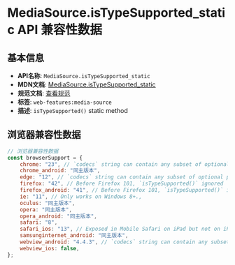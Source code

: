 # MediaSource.isTypeSupported_static API 兼容性数据

## 基本信息

- **API名称**: `MediaSource.isTypeSupported_static`
- **MDN文档**: [MediaSource.isTypeSupported_static](https://developer.mozilla.org/docs/Web/API/MediaSource/isTypeSupported_static)
- **规范文档**: [查看规范](https://w3c.github.io/media-source/#dom-mediasource-istypesupported)
- **标签**: `web-features:media-source`
- **描述**: `isTypeSupported()` static method

## 浏览器兼容性数据

```javascript
// 浏览器兼容性数据
const browserSupport = {
    chrome: "23", // `codecs` string can contain any subset of optional parameters (should be all or none).; Errors if `c...,
    chrome_android: "同主版本",
    edge: "12", // `codecs` string can contain any subset of optional parameters (should be all or none).; Errors if `c...,
    firefox: "42", // Before Firefox 101, `isTypeSupported()` ignored `codecs` parameter options for `av01` codecs (treati...,
    firefox_android: "41", // Before Firefox 101, `isTypeSupported()` ignored `codecs` parameter options for `av01` codecs (treati...,
    ie: "11", // Only works on Windows 8+.,
    oculus: "同主版本",
    opera: "同主版本",
    opera_android: "同主版本",
    safari: "8",
    safari_ios: "13", // Exposed in Mobile Safari on iPad but not on iPhone.,
    samsunginternet_android: "同主版本",
    webview_android: "4.4.3", // `codecs` string can contain any subset of optional parameters (should be all or none).; Errors if `c...,
    webview_ios: false,
};

```


